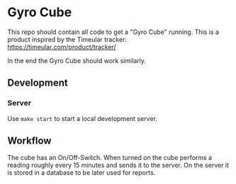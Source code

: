 # Gyro Cube

This repo should contain all code to get a "Gyro Cube" running.
This is a product inspired by the Timeular tracker: <https://timeular.com/product/tracker/>

In the end the Gyro Cube should work similarly.

## Development

### Server

Use `make start` to start a local development server.

## Workflow

The cube has an On/Off-Switch.
When turned on the cube performs a reading roughly every 15 minutes and sends it to the server.
On the server it is stored in a database to be later used for reports.
